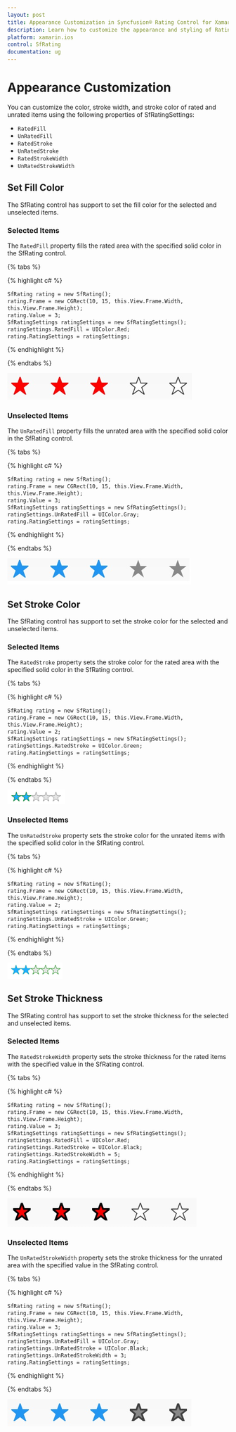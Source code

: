 ```yaml
---
layout: post
title: Appearance Customization in Syncfusion® Rating Control for Xamarin.iOS
description: Learn how to customize the appearance and styling of Rating control for Xamarin.iOS platform
platform: xamarin.ios
control: SfRating
documentation: ug
---
```


# Appearance Customization

You can customize the color, stroke width, and stroke color of rated and unrated items using the following properties of SfRatingSettings:

* `RatedFill`
* `UnRatedFill`
* `RatedStroke`
* `UnRatedStroke`
* `RatedStrokeWidth`
* `UnRatedStrokeWidth`

## Set Fill Color

The SfRating control has support to set the fill color for the selected and unselected items.

### Selected Items

The `RatedFill` property fills the rated area with the specified solid color in the SfRating control.

{% tabs %}

{% highlight c# %}

	SfRating rating = new SfRating();
	rating.Frame = new CGRect(10, 15, this.View.Frame.Width, this.View.Frame.Height);
	rating.Value = 3;
	SfRatingSettings ratingSettings = new SfRatingSettings();
	ratingSettings.RatedFill = UIColor.Red;
	rating.RatingSettings = ratingSettings;

{% endhighlight %}

{% endtabs %}

![Rated Item Fill Color](images/ratedFill.jpg)

### Unselected Items

The `UnRatedFill` property fills the unrated area with the specified solid color in the SfRating control.

{% tabs %}

{% highlight c# %}

	SfRating rating = new SfRating();
	rating.Frame = new CGRect(10, 15, this.View.Frame.Width, this.View.Frame.Height);
	rating.Value = 3;
	SfRatingSettings ratingSettings = new SfRatingSettings();
	ratingSettings.UnRatedFill = UIColor.Gray;
	rating.RatingSettings = ratingSettings;

{% endhighlight %}

{% endtabs %}

![Unrated Item Fill Color](images/unRatedFill.jpg)

## Set Stroke Color

The SfRating control has support to set the stroke color for the selected and unselected items.

### Selected Items

The `RatedStroke` property sets the stroke color for the rated area with the specified solid color in the SfRating control.

{% tabs %}

{% highlight c# %}

	SfRating rating = new SfRating();
	rating.Frame = new CGRect(10, 15, this.View.Frame.Width, this.View.Frame.Height);
	rating.Value = 2;
	SfRatingSettings ratingSettings = new SfRatingSettings();
	ratingSettings.RatedStroke = UIColor.Green;
	rating.RatingSettings = ratingSettings;

{% endhighlight %}

{% endtabs %}

![Rated Item Stroke Color](images/ratedstroke.png)

### Unselected Items

The `UnRatedStroke` property sets the stroke color for the unrated items with the specified solid color in the SfRating control.

{% tabs %}

{% highlight c# %}

	SfRating rating = new SfRating();
	rating.Frame = new CGRect(10, 15, this.View.Frame.Width, this.View.Frame.Height);
	rating.Value = 2;
	SfRatingSettings ratingSettings = new SfRatingSettings();
	ratingSettings.UnRatedStroke = UIColor.Green;
	rating.RatingSettings = ratingSettings;

{% endhighlight %}

{% endtabs %}

![Unrated Item Stroke Color](images/unratedstroke.png)
 
## Set Stroke Thickness

The SfRating control has support to set the stroke thickness for the selected and unselected items.

### Selected Items

The `RatedStrokeWidth` property sets the stroke thickness for the rated items with the specified value in the SfRating control.

{% tabs %}

{% highlight c# %}

	SfRating rating = new SfRating();
	rating.Frame = new CGRect(10, 15, this.View.Frame.Width, this.View.Frame.Height);
	rating.Value = 3;
	SfRatingSettings ratingSettings = new SfRatingSettings();
	ratingSettings.RatedFill = UIColor.Red;
	ratingSettings.RatedStroke = UIColor.Black;
	ratingSettings.RatedStrokeWidth = 5;
	rating.RatingSettings = ratingSettings;

{% endhighlight %}

{% endtabs %}

![Rated Item Stroke Thickness](images/ratedStrokeThickness.jpg)

### Unselected Items

The `UnRatedStrokeWidth` property sets the stroke thickness for the unrated area with the specified value in the SfRating control.

{% tabs %}

{% highlight c# %}

	SfRating rating = new SfRating();
	rating.Frame = new CGRect(10, 15, this.View.Frame.Width, this.View.Frame.Height);
	rating.Value = 3;
	SfRatingSettings ratingSettings = new SfRatingSettings();
	ratingSettings.UnRatedFill = UIColor.Gray;
	ratingSettings.UnRatedStroke = UIColor.Black;
	ratingSettings.UnRatedStrokeWidth = 3;
	rating.RatingSettings = ratingSettings;

{% endhighlight %}

{% endtabs %}

![Unrated Item Stroke Thickness](images/unRatedStrokeThickness.jpg)
